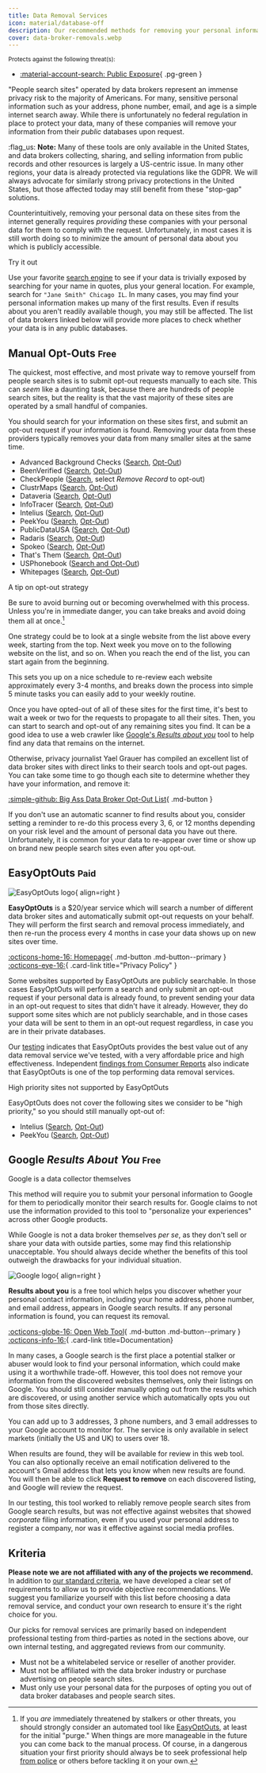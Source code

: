 ```yaml
---
title: Data Removal Services
icon: material/database-off
description: Our recommended methods for removing your personal information from data brokers and people search sites.
cover: data-broker-removals.webp
---
```


<small>Protects against the following threat(s):</small>

- [:material-account-search: Public Exposure](basics/common-threats.md#limiting-public-information){ .pg-green }

"People search sites" operated by data brokers represent an immense privacy risk to the majority of Americans. For many, sensitive personal information such as your address, phone number, email, and age is a simple internet search away. While there is unfortunately no federal regulation in place to protect your data, many of these companies will remove your information from their _public_ databases upon request.

:flag_us: **Note:** Many of these tools are only available in the United States, and data brokers collecting, sharing, and selling information from public records and other resources is largely a US-centric issue. In many other regions, your data is already protected via regulations like the GDPR. We will always advocate for similarly strong privacy protections in the United States, but those affected today may still benefit from these "stop-gap" solutions.

Counterintuitively, removing your personal data on these sites from the internet generally requires _providing_ these companies with your personal data for them to comply with the request. Unfortunately, in most cases it is still worth doing so to minimize the amount of personal data about you which is publicly accessible.

<div class="admonition example" markdown>
<p class="admonition-title">Try it out</p>

Use your favorite [search engine](search-engines.md) to see if your data is trivially exposed by searching for your name in quotes, plus your general location. For example, search for `"Jane Smith" Chicago IL`. In many cases, you may find your personal information makes up many of the first results. Even if results about you aren't readily available though, you may still be affected. The list of data brokers linked below will provide more places to check whether your data is in any public databases.

</div>

## Manual Opt-Outs <small>Free</small>

The quickest, most effective, and most private way to remove yourself from people search sites is to submit opt-out requests manually to each site. This can _seem_ like a daunting task, because there are hundreds of people search sites, but the reality is that the vast majority of these sites are operated by a small handful of companies.

You should search for your information on these sites first, and submit an opt-out request if your information is found. Removing your data from these providers typically removes your data from many smaller sites at the same time.

- Advanced Background Checks ([Search](https://advancedbackgroundchecks.com), [Opt-Out](https://advancedbackgroundchecks.com/removal))
- BeenVerified ([Search](https://beenverified.com/app/optout/search), [Opt-Out](https://beenverified.com/app/optout/address-search))
- CheckPeople ([Search](https://checkpeople.com/do-not-sell-info), select _Remove Record_ to opt-out)
- ClustrMaps ([Search](https://clustrmaps.com), [Opt-Out](https://clustrmaps.com/bl/opt-out))
- Dataveria ([Search](https://dataveria.com), [Opt-Out](https://dataveria.com/ng/control/privacy))
- InfoTracer ([Search](https://infotracer.com), [Opt-Out](https://infotracer.com/optout))
- Intelius ([Search](https://intelius.com), [Opt-Out](https://suppression.peopleconnect.us/login))
- PeekYou ([Search](https://peekyou.com), [Opt-Out](https://peekyou.com/about/contact/optout))
- PublicDataUSA ([Search](https://publicdatausa.com), [Opt-Out](https://publicdatausa.com/remove.php))
- Radaris ([Search](https://radaris.com), [Opt-Out](https://radaris.com/page/how-to-remove))
- Spokeo ([Search](https://spokeo.com/search), [Opt-Out](https://spokeo.com/optout))
- That's Them ([Search](https://thatsthem.com), [Opt-Out](https://thatsthem.com/optout))
- USPhonebook ([Search and Opt-Out](https://usphonebook.com/opt-out))
- Whitepages ([Search](https://whitepages.com), [Opt-Out](https://whitepages.com/suppression_requests))

<div class="admonition tip" markdown>
<p class="admonition-title">A tip on opt-out strategy</p>

Be sure to avoid burning out or becoming overwhelmed with this process. Unless you're in immediate danger, you can take breaks and avoid doing them all at once.[^1]

One strategy could be to look at a single website from the list above every week, starting from the top. Next week you move on to the following website on the list, and so on. When you reach the end of the list, you can start again from the beginning.

This sets you up on a nice schedule to re-review each website approximately every 3-4 months, and breaks down the process into simple 5 minute tasks you can easily add to your weekly routine.

</div>

Once you have opted-out of all of these sites for the first time, it's best to wait a week or two for the requests to propagate to all their sites. Then, you can start to search and opt-out of any remaining sites you find. It can be a good idea to use a web crawler like [Google's _Results about you_](#google-results-about-you-free) tool to help find any data that remains on the internet.

Otherwise, privacy journalist Yael Grauer has compiled an excellent list of data broker sites with direct links to their search tools and opt-out pages. You can take some time to go though each site to determine whether they have your information, and remove it:

[:simple-github: Big Ass Data Broker Opt-Out List](https://github.com/yaelwrites/Big-Ass-Data-Broker-Opt-Out-List){ .md-button }

If you don't use an automatic scanner to find results about you, consider setting a reminder to re-do this process every 3, 6, or 12 months depending on your risk level and the amount of personal data you have out there. Unfortunately, it is common for your data to re-appear over time or show up on brand new people search sites even after you opt-out.

## EasyOptOuts <small>Paid</small>

<div class="admonition recommendation" markdown>

![EasyOptOuts logo](assets/img/data-broker-removals/easyoptouts.svg){ align=right }

**EasyOptOuts** is a $20/year service which will search a number of different data broker sites and automatically submit opt-out requests on your behalf. They will perform the first search and removal process immediately, and then re-run the process every 4 months in case your data shows up on new sites over time.

[:octicons-home-16: Homepage](https://easyoptouts.com){ .md-button .md-button--primary }
[:octicons-eye-16:](https://easyoptouts.com/privacy){ .card-link title="Privacy Policy" }

</div>

Some websites supported by EasyOptOuts are publicly searchable. In those cases EasyOptOuts will perform a search and only submit an opt-out request if your personal data is already found, to prevent sending your data in an opt-out request to sites that didn't have it already. However, they do support some sites which are not publicly searchable, and in those cases your data will be sent to them in an opt-out request regardless, in case you are in their private databases.

Our [testing](https://www.privacyguides.org/articles/2025/02/03/easyoptouts-review) indicates that EasyOptOuts provides the best value out of any data removal service we've tested, with a very affordable price and high effectiveness. Independent [findings from Consumer Reports](https://discuss.privacyguides.net/t/consumer-reports-evaluating-people-search-site-removal-services/19948) also indicate that EasyOptOuts is one of the top performing data removal services.

<div class="admonition failure" markdown>
<p class="admonition-title">High priority sites not supported by EasyOptOuts</p>

EasyOptOuts does not cover the following sites we consider to be "high priority," so you should still manually opt-out of:

- Intelius ([Search](https://intelius.com), [Opt-Out](https://suppression.peopleconnect.us/login))
- PeekYou ([Search](https://peekyou.com), [Opt-Out](https://peekyou.com/about/contact/optout))

</div>

## Google _Results About You_ <small>Free</small>

<div class="admonition warning" markdown>
<p class="admonition-title">Google is a data collector themselves</p>

This method will require you to submit your personal information to Google for them to periodically monitor their search results for. Google claims to not use the information provided to this tool to "personalize your experiences" across other Google products.

While Google is not a data broker themselves _per se_, as they don't sell or share your data with outside parties, some may find this relationship unacceptable. You should always decide whether the benefits of this tool outweigh the drawbacks for your individual situation.

</div>

<div class="admonition recommendation" markdown>

![Google logo](assets/img/data-broker-removals/google.svg){ align=right }

**Results about you** is a free tool which helps you discover whether your personal contact information, including your home address, phone number, and email address, appears in Google search results. If any personal information is found, you can request its removal.

[:octicons-globe-16: Open Web Tool](https://myactivity.google.com/results-about-you){ .md-button .md-button--primary }
[:octicons-info-16:](https://support.google.com/websearch/answer/12719076){ .card-link title=Documentation}

</div>

In many cases, a Google search is the first place a potential stalker or abuser would look to find your personal information, which could make using it a worthwhile trade-off. However, this tool does not remove your information from the discovered websites themselves, only their listings on Google. You should still consider manually opting out from the results which are discovered, or using another service which automatically opts you out from those sites directly.

You can add up to 3 addresses, 3 phone numbers, and 3 email addresses to your Google account to monitor for. The service is only available in select markets (initially the US and UK) to users over 18.

When results are found, they will be available for review in this web tool. You can also optionally receive an email notification delivered to the account's Gmail address that lets you know when new results are found. You will then be able to click **Request to remove** on each discovered listing, and Google will review the request.

In our testing, this tool worked to reliably remove people search sites from Google search results, but was not effective against websites that showed _corporate_ filing information, even if you used your personal address to register a company, nor was it effective against social media profiles.

## Kriteria

**Please note we are not affiliated with any of the projects we recommend.** In addition to [our standard criteria](about/criteria.md), we have developed a clear set of requirements to allow us to provide objective recommendations. We suggest you familiarize yourself with this list before choosing a data removal service, and conduct your own research to ensure it's the right choice for you.

Our picks for removal services are primarily based on independent professional testing from third-parties as noted in the sections above, our own internal testing, and aggregated reviews from our community.

- Must not be a whitelabeled service or reseller of another provider.
- Must not be affiliated with the data broker industry or purchase advertising on people search sites.
- Must only use your personal data for the purposes of opting you out of data broker databases and people search sites.

[^1]: If you _are_ immediately threatened by stalkers or other threats, you should strongly consider an automated tool like [EasyOptOuts](#easyoptouts-paid), at least for the initial "purge." When things are more manageable in the future you can come back to the manual process. Of course, in a dangerous situation your first priority should always be to seek professional help [from police](https://onlineharassmentfieldmanual.pen.org/involving-law-enforcement) or others before tackling it on your own.
